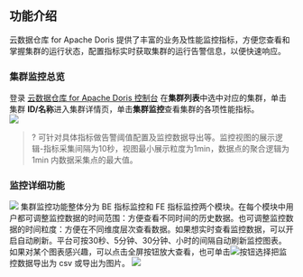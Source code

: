 ## 功能介绍
云数据仓库 for Apache Doris 提供了丰富的业务及性能监控指标，方便您查看和掌握集群的运行状态，配置指标实时获取集群的运行告警信息，以便快速响应。

### 集群监控总览
登录 [云数据仓库 for Apache Doris 控制台](https://console.cloud.tencent.com/cdwdoris) 在**集群列表**中选中对应的集群，单击集群 **ID/名称**进入集群详情页，单击**集群监控**查看集群的各项性能指标。  
![](https://qcloudimg.tencent-cloud.cn/raw/00b47bd7d38dc461d9fd106ca2725d7d.png)
>? 可针对具体指标做告警阈值配置及监控数据导出等。监控视图的展示逻辑-指标采集间隔为10秒，视图最小展示粒度为1min，数据点的聚合逻辑为1min 内数据采集点的最大值。

### 监控详细功能
![](https://qcloudimg.tencent-cloud.cn/raw/753262532bb23793a999d965247d30ef.png)
集群监控功能整体分为 BE 指标监控和 FE 指标监控两个模块。在每个模块中用户都可调整监控数据的时间范围：方便查看不同时间的历史数据。也可调整监控数据的时间粒度：方便在不同维度层次查看数据。如果想实时查看监控数据，可以开启自动刷新。平台可按30秒、5分钟、30分钟、小时的间隔自动刷新监控图表。
如果对某个图表感兴趣，可以点击全屏按钮放大查看，也可单击![](https://qcloudimg.tencent-cloud.cn/raw/68c7c1aa8f10093e0e8be146623b76c6.png)按钮选择把监控数据导出为 csv 或导出为图片。
![](https://qcloudimg.tencent-cloud.cn/raw/5c36170b855fb6c62dc7b4e82086156a.png)
